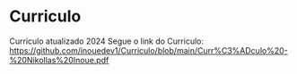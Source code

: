 # Curriculo
Curriculo atualizado 2024
Segue o link do Curriculo: https://github.com/inouedev1/Curriculo/blob/main/Curr%C3%ADculo%20-%20Nikollas%20Inoue.pdf
